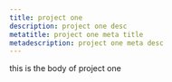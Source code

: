 ```yaml
---
title: project one
description: project one desc
metatitle: project one meta title
metadescription: project one meta desc
---
```

this is the body of project one